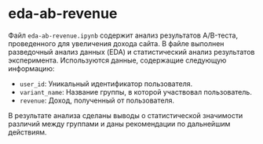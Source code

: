 # eda-ab-revenue

Файл `eda-ab-revenue.ipynb` содержит анализ результатов A/B-теста, проведенного для увеличения дохода сайта. В файле выполнен разведочный анализ данных (EDA) и статистический анализ результатов эксперимента.  Используются данные, содержащие следующую информацию:
- `user_id`: Уникальный идентификатор пользователя.
- `variant_name`: Название группы, в которой участвовал пользователь.
- `revenue`: Доход, полученный от пользователя.

В результате анализа сделаны выводы о статистической значимости различий между группами и даны рекомендации по дальнейшим действиям.
